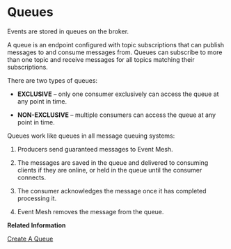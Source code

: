 <!-- loio99b7501e56984ab094affb7c144fb144 -->

# Queues

Events are stored in queues on the broker.

A queue is an endpoint configured with topic subscriptions that can publish messages to and consume messages from. Queues can subscribe to more than one topic and receive messages for all topics matching their subscriptions.

There are two types of queues:

-   **EXCLUSIVE** – only one consumer exclusively can access the queue at any point in time.

-   **NON-EXCLUSIVE** – multiple consumers can access the queue at any point in time.


Queues work like queues in all message queuing systems:

1.  Producers send guaranteed messages to Event Mesh.

2.  The messages are saved in the queue and delivered to consuming clients if they are online, or held in the queue until the consumer connects.

3.  The consumer acknowledges the message once it has completed processing it.

4.  Event Mesh removes the message from the queue.


**Related Information**  


[Create A Queue](50-Development/create-a-queue-95357fa.md "Understand how to create queues.")


